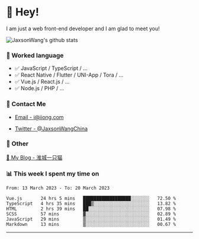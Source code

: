 # 👋 Hey!

I am just a web front-end developer and I am glad to meet you!

![JaxsonWang's github stats](https://github-readme-stats.vercel.app/api?username=JaxsonWang&&show_icons=true&&title_color=1abc9c&&icon_color=1abc9c)


### 📝 Worked language

- ✅ JavaScript / TypeScript / ...
- ✅ React Native / Flutter / UNI-App / Tora / ...
- ✅ Vue.js / React.js / ...
- ✅ Node.js / PHP / ...

### 📮 Contact Me

- [Email - i@iiong.com](mailto:i@iiong.com)

- [Twitter - @JaxsonWangChina](https://twitter.com/JaxsonWangChina)

### 🤪 Other

[📌 My Blog - 淮城一只猫](https://iiong.com)

### 📊 This week I spent my time on

<!--START_SECTION:waka-->

```text
From: 13 March 2023 - To: 20 March 2023

Vue.js       24 hrs 5 mins   ██████████████████░░░░░░░   72.50 %
TypeScript   4 hrs 35 mins   ███▒░░░░░░░░░░░░░░░░░░░░░   13.82 %
HTML         2 hrs 39 mins   ██░░░░░░░░░░░░░░░░░░░░░░░   07.98 %
SCSS         57 mins         ▓░░░░░░░░░░░░░░░░░░░░░░░░   02.89 %
JavaScript   29 mins         ▒░░░░░░░░░░░░░░░░░░░░░░░░   01.49 %
Markdown     13 mins         ▒░░░░░░░░░░░░░░░░░░░░░░░░   00.67 %
```

<!--END_SECTION:waka-->

---
